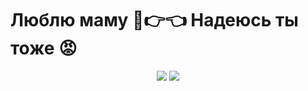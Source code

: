 # Люблю маму 🥺👉👈 Надеюсь ты тоже 😡
<p align="center">
<img src="https://github-readme-stats.vercel.app/api?username=in7erval&theme=cobalt&show_icons=true&count_private=true">
<img src="https://github-readme-stats.vercel.app/api/top-langs/?username=in7erval&layout=compact">
</p>



